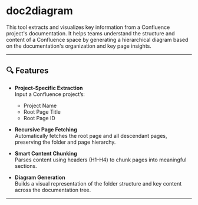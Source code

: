 # doc2diagram

This tool extracts and visualizes key information from a Confluence project's documentation. It helps teams understand the structure and content of a Confluence space by generating a hierarchical diagram based on the documentation's organization and key page insights.

---

## 🔍 Features

- **Project-Specific Extraction**  
  Input a Confluence project’s:
  - Project Name  
  - Root Page Title  
  - Root Page ID  

- **Recursive Page Fetching**  
  Automatically fetches the root page and all descendant pages, preserving the folder and page hierarchy.

- **Smart Content Chunking**  
  Parses content using headers (H1–H4) to chunk pages into meaningful sections.

- **Diagram Generation**  
  Builds a visual representation of the folder structure and key content across the documentation tree.

---